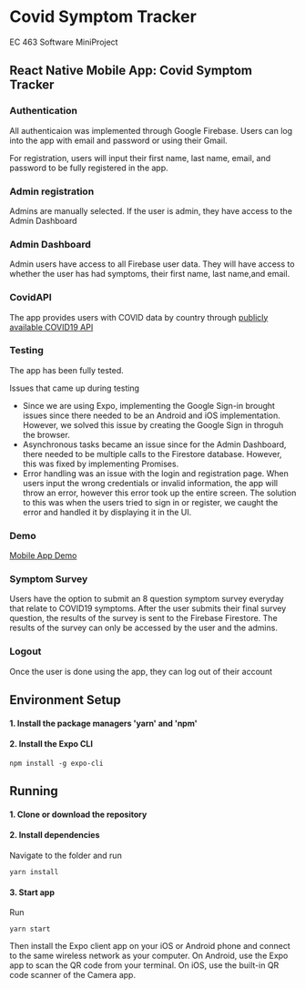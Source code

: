 # Covid Symptom Tracker
EC 463 Software MiniProject


## React Native Mobile App: Covid Symptom Tracker

### Authentication
All authenticaion was implemented through Google Firebase. Users can log into the app with email and password or using their Gmail. 

For registration, users will input their first name, last name, email, and password to be fully registered in the app. 

### Admin registration
Admins are manually selected. If the user is admin, they have access to the Admin Dashboard

### Admin Dashboard
Admin users have access to all Firebase user data. They will have access to whether the user has had symptoms, their first name, last name,and email.

### CovidAPI
The app provides users with COVID data by country through [publicly available COVID19 API](COVID19api.com)

### Testing 
The app has been fully tested. 

Issues that came up during testing
* Since we are using Expo, implementing the Google Sign-in brought issues since there needed to be an Android and iOS implementation. However, we solved this issue by creating the Google Sign in throguh the browser.
* Asynchronous tasks became an issue since for the Admin Dashboard, there needed to be multiple calls to the Firestore database. However, this was fixed by implementing Promises.
* Error handling was an issue with the login and registration page. When users input the wrong credentials or invalid information, the app will throw an error, however this error took up the entire screen. The solution to this was when the users tried to sign in or register, we caught the error and handled it by displaying it in the UI.

### Demo
[Mobile App Demo](https://youtu.be/WRs7Vjz7dAs)

### Symptom Survey
Users have the option to submit an 8 question symptom survey everyday that relate to COVID19 symptoms. After the user submits their final survey question, the results of the survey is sent to the Firebase Firestore. The results of the survey can only be accessed by the user and the admins.

### Logout
Once the user is done using the app, they can log out of their account


## Environment Setup
#### 1. Install the package managers 'yarn' and 'npm'

#### 2. Install the Expo CLI
```
npm install -g expo-cli
```
## Running

#### 1. Clone or download the repository

#### 2. Install dependencies
Navigate to the folder and run
```
yarn install
```

#### 3. Start app
Run
```
yarn start
```

Then install the Expo client app on your iOS or Android phone and connect to the same wireless network as your computer. On Android, use the Expo app to scan the QR code from your terminal. On iOS, use the built-in QR code scanner of the Camera app.
